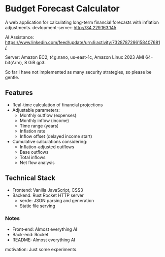 # Budget Forecast Calculator

A web application for calculating long-term financial forecasts with inflation adjustments.
devlopment-server: http://34.229.163.145

AI Assistance: https://www.linkedin.com/feed/update/urn:li:activity:7328787266158407681/

Server: Amazon EC2, t4g.nano, us-east-1c, Amazon Linux 2023 AMI 64-bit(Arm), 8 GiB gp3.

So far I have not implemented as many security strategies, so please be gentle.

## Features

- Real-time calculation of financial projections
- Adjustable parameters:
  - Monthly outflow (expenses)
  - Monthly inflow (income)
  - Time range (years)
  - Inflation rate
  - Inflow offset (delayed income start)
- Cumulative calculations considering:
  - Inflation-adjusted outflows
  - Base outflows
  - Total inflows
  - Net flow analysis

## Technical Stack

- Frontend: Vanilla JavaScript, CSS3
- Backend: Rust Rocket HTTP server
  - serde: JSON parsing and generation
  - Static file serving

### Notes

- Front-end: Almost everything AI
- Back-end: Rocket
- README: Almost everything AI

motivation: Just some experiments
